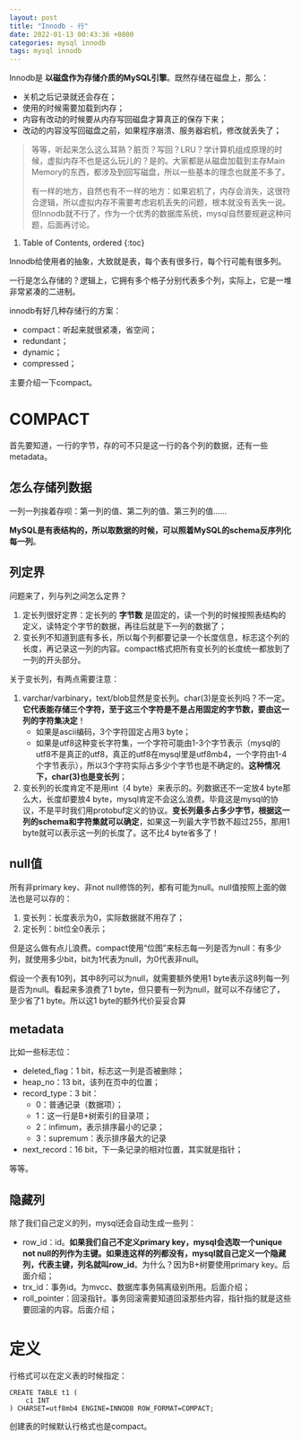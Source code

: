 ```yaml
---
layout: post
title: "Innodb - 行"
date: 2022-01-13 00:43:36 +0800
categories: mysql innodb
tags: mysql innodb
---
```


Innodb是 **以磁盘作为存储介质的MySQL引擎**。既然存储在磁盘上，那么：
- 关机之后记录就还会存在；
- 使用的时候需要加载到内存；
- 内容有改动的时候要从内存写回磁盘才算真正的保存下来；
- 改动的内容没写回磁盘之前，如果程序崩溃、服务器宕机，修改就丢失了；

> 等等，听起来怎么这么耳熟？脏页？写回？LRU？学计算机组成原理的时候，虚拟内存不也是这么玩儿的？是的。大家都是从磁盘加载到主存Main Memory的东西，都涉及到回写磁盘，所以一些基本的理念也就差不多了。
> 
> 有一样的地方，自然也有不一样的地方：如果宕机了，内存会消失，这很符合逻辑，所以虚拟内存不需要考虑宕机丢失的问题，根本就没有丢失一说。但Innodb就不行了，作为一个优秀的数据库系统，mysql自然要规避这种问题，后面再讨论。

1. Table of Contents, ordered
{:toc}

Innodb给使用者的抽象，大致就是表，每个表有很多行，每个行可能有很多列。

一行是怎么存储的？逻辑上，它拥有多个格子分别代表多个列，实际上，它是一堆非常紧凑的二进制。

innodb有好几种存储行的方案：
- compact：听起来就很紧凑，省空间；
- redundant；
- dynamic；
- compressed；

主要介绍一下compact。

# COMPACT
首先要知道，一行的字节，存的可不只是这一行的各个列的数据，还有一些metadata。

## 怎么存储列数据
一列一列挨着存呗：第一列的值、第二列的值、第三列的值……

**MySQL是有表结构的，所以取数据的时候，可以照着MySQL的schema反序列化每一列**。

## 列定界
问题来了，列与列之间怎么定界？

1. 定长列很好定界：定长列的 **字节数** 是固定的，读一个列的时候按照表结构的定义，读特定个字节的数据，再往后就是下一列的数据了；
2. 变长列不知道到底有多长，所以每个列都要记录一个长度信息，标志这个列的长度，再记录这一列的内容。compact格式把所有变长列的长度统一都放到了一列的开头部分。

关于变长列，有两点需要注意：
1. varchar/varbinary，text/blob显然是变长列。char(3)是变长列吗？不一定。**它代表能存储三个字符，至于这三个字符是不是占用固定的字节数，要由这一列的字符集决定**！
    - 如果是ascii编码，3个字符固定占用3 byte；
    - 如果是utf8这种变长字符集，一个字符可能由1-3个字节表示（mysql的utf8不是真正的utf8，真正的utf8在mysql里是utf8mb4，一个字符由1-4个字节表示），所以3个字符实际占多少个字节也是不确定的。**这种情况下，char(3)也是变长列**；
1. 变长列的长度肯定不是用int（4 byte）来表示的。列数据还不一定放4 byte那么大，长度却要放4 byte，mysql肯定不会这么浪费。毕竟这是mysql的协议，不是平时我们用protobuf定义的协议。**变长列最多占多少字节，根据这一列的schema和字符集就可以确定**，如果这一列最大字节数不超过255，那用1 byte就可以表示这一列的长度了。这不比4 byte省多了！

## null值
所有非primary key、非not null修饰的列，都有可能为null。null值按照上面的做法也是可以存的：
1. 变长列：长度表示为0，实际数据就不用存了；
2. 定长列：bit位全0表示；

但是这么做有点儿浪费。compact使用“位图”来标志每一列是否为null：有多少列，就使用多少bit，bit为1代表为null，为0代表非null。

假设一个表有10列，其中8列可以为null，就需要额外使用1 byte表示这8列每一列是否为null。看起来多浪费了1 byte，但只要有一列为null，就可以不存储它了，至少省了1 byte。所以这1 byte的额外代价妥妥合算

## metadata
比如一些标志位：
- deleted_flag：1 bit，标志这一列是否被删除；
- heap_no：13 bit，该列在页中的位置；
- record_type：3 bit：
    + 0：普通记录（数据项）；
    + 1：这一行是B+树索引的目录项；
    + 2：infimum，表示排序最小的记录；
    + 3：supremum：表示排序最大的记录
- next_record：16 bit，下一条记录的相对位置，其实就是指针；

等等。

## 隐藏列
除了我们自己定义的列，mysql还会自动生成一些列：

- row_id：id。**如果我们自己不定义primary key，mysql会选取一个unique not null的列作为主键。如果连这样的列都没有，mysql就自己定义一个隐藏列，代表主键，列名就叫row_id**。为什么？因为B+树要使用primary key。后面介绍；
- trx_id：事务id。为mvcc、数据库事务隔离级别所用。后面介绍；
- roll_pointer：回滚指针。事务回滚需要知道回滚那些内容，指针指的就是这些要回滚的内容。后面介绍；

# 定义
行格式可以在定义表的时候指定：
```
CREATE TABLE t1 (
    c1 INT
) CHARSET=utf8mb4 ENGINE=INNODB ROW_FORMAT=COMPACT;
```
创建表的时候默认行格式也是compact。


